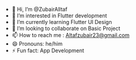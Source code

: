 - 👋 Hi, I’m @ZubairAlltaf
- 👀 I’m interested in Flutter development
- 🌱 I’m currently learning Flutter UI Design
- 💞️ I’m looking to collaborate on Basic Project
- 📫 How to reach me : Altafzubair23@gmail.com
- 😄 Pronouns: he/him
- ⚡ Fun fact: App Development

<!---
ZubairAlltaf/ZubairAlltaf is a ✨ special ✨ repository because its `README.md` (this file) appears on your GitHub profile.
You can click the Preview link to take a look at your changes.
--->
